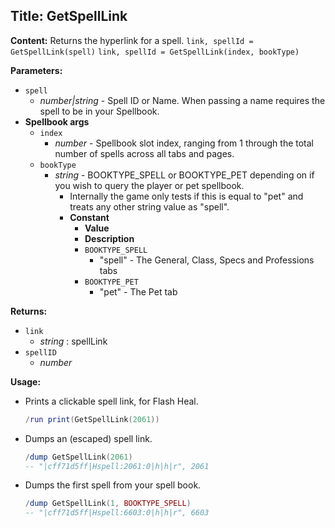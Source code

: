 ## Title: GetSpellLink

**Content:**
Returns the hyperlink for a spell.
`link, spellId = GetSpellLink(spell)`
`link, spellId = GetSpellLink(index, bookType)`

**Parameters:**
- `spell`
  - *number|string* - Spell ID or Name. When passing a name requires the spell to be in your Spellbook.
- **Spellbook args**
  - `index`
    - *number* - Spellbook slot index, ranging from 1 through the total number of spells across all tabs and pages.
  - `bookType`
    - *string* - BOOKTYPE_SPELL or BOOKTYPE_PET depending on if you wish to query the player or pet spellbook.
      - Internally the game only tests if this is equal to "pet" and treats any other string value as "spell".
      - **Constant**
        - **Value**
        - **Description**
        - `BOOKTYPE_SPELL`
          - "spell" - The General, Class, Specs and Professions tabs
        - `BOOKTYPE_PET`
          - "pet" - The Pet tab

**Returns:**
- `link`
  - *string* : spellLink
- `spellID`
  - *number*

**Usage:**
- Prints a clickable spell link, for Flash Heal.
  ```lua
  /run print(GetSpellLink(2061))
  ```
- Dumps an (escaped) spell link.
  ```lua
  /dump GetSpellLink(2061)
  -- "|cff71d5ff|Hspell:2061:0|h|h|r", 2061
  ```
- Dumps the first spell from your spell book.
  ```lua
  /dump GetSpellLink(1, BOOKTYPE_SPELL)
  -- "|cff71d5ff|Hspell:6603:0|h|h|r", 6603
  ```